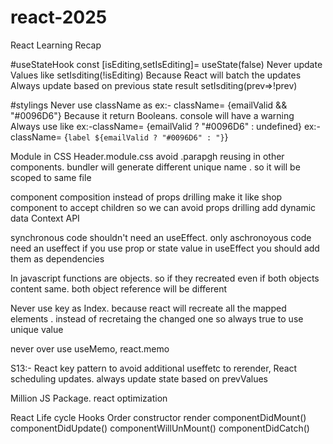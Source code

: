# react-2025

React Learning Recap

#useStateHook
const [isEditing,setIsEditing]= useState(false)
Never update Values like setIsditing(!isEditing)
Because React will batch the updates
Always update based on previous state result
setIsditing(prev=>!prev)

#stylings
Never use className as
ex:- className= {emailValid && "#0096D6"} Because it return Booleans. console will have a warning
Always use like
ex:-className= {emailValid ? "#0096D6" : undefined}
ex:-className= {`label ${emailValid ? "#0096D6" : "}`}

Module in CSS
Header.module.css avoid .parapgh reusing in other components. bundler will generate different unique name . so it will be scoped to same file

component composition
instead of props drilling make it like shop component to accept children so we can avoid props drilling
<shop>
add dynamic data
</shop>
Context API

synchronous code shouldn't need an useEffect. only aschronoyous code need an useffect 
if you use prop or state value in useEffect you should add them as dependencies

In javascript functions are objects. so if they recreated even if both objects content same. both object reference will be different


Never use key as Index. because react will recreate all the mapped elements . instead of recretaing the changed one
so always true to use unique value

never over use useMemo, react.memo


S13:- React key pattern to avoid additional useffetc to rerender,
      React scheduling updates. always update state based on prevValues

Million JS Package. react optimization


React Life cycle Hooks Order
constructor
render
componentDidMount()
componentDidUpdate()
componentWillUnMount()
componentDidCatch()